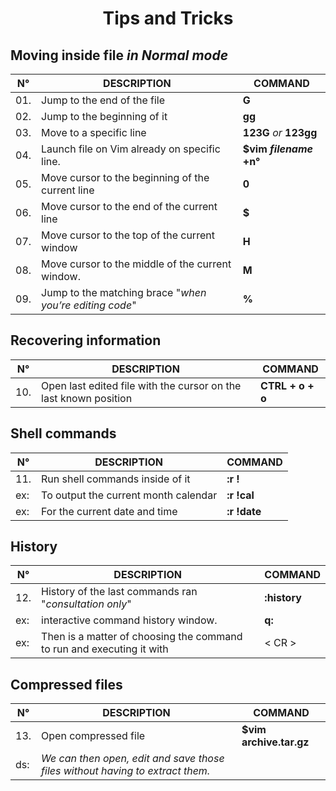 <h1 align="center"> Tips and Tricks </h1>

## Moving inside file _in Normal mode_

| N° | DESCRIPTION | COMMAND |
|--- |--- | --- |
| 01. |Jump to the end of the file | __G__ |
| 02. |Jump to the beginning of it | __gg__ |
| 03. |Move to a specific line | __123G__ _or_ __123gg__ |
| 04. |Launch file on Vim already on specific line. | __$vim _**filename**_ +n°__ |
| 05. |Move cursor to the beginning of the current line | __0__ |
| 06. |Move cursor to the end of the current line | __$__ |
| 07. |Move cursor to the top of the current window | __H__ |
| 08. |Move cursor to the  middle of the current window. | __M__ |
| 09. |Jump to the matching brace "_when you’re editing code_" |  __%__ |

## Recovering information

| N° | DESCRIPTION | COMMAND |
|--- |--- | --- |
|10. | Open last edited file with the cursor on the last known position | __CTRL + o + o__ |

## Shell commands

| N° | DESCRIPTION | COMMAND |
|--- |--- | --- |
|11. | Run shell commands inside of it | __:r !__ |
|ex: | To output the current month calendar | __:r !cal__ |
|ex: | For the current date and time | __:r !date__ |

## History

| N° | DESCRIPTION | COMMAND |
|--- |--- | --- |
|12. | History of the last commands ran "_consultation only_" | __:history__ |
|ex: | interactive command history window. | __q:__ |
|ex: | Then is a matter of choosing the command to run and executing it with | < CR > |

## Compressed files

| N° | DESCRIPTION | COMMAND |
|--- |--- | --- |
|13. | Open compressed file | __$vim archive.tar.gz__ |
|ds: | _We can then open, edit and save those files without having to extract them._ | |

